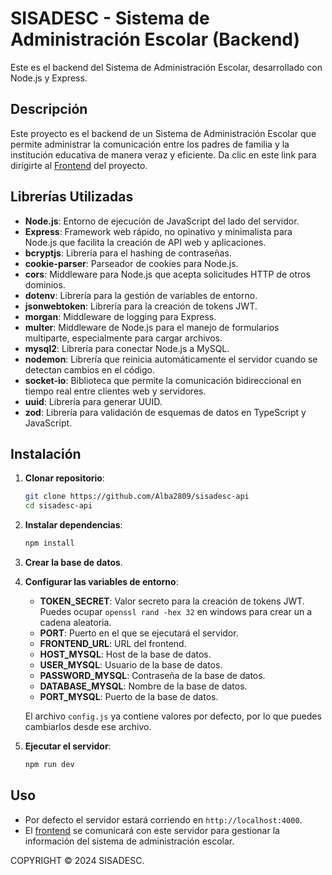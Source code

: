 # SISADESC - Sistema de Administración Escolar (Backend)
Este es el backend del Sistema de Administración Escolar, desarrollado con Node.js y Express.

## Descripción
Este proyecto es el backend de un Sistema de Administración Escolar que permite administrar la comunicación entre los padres de familia y la institución educativa de manera veraz y eficiente. 
Da clic en este link para dirigirte al [Frontend](https://github.com/Alba2809/sisadesc) del proyecto.

## Librerías Utilizadas
- **Node.js**: Entorno de ejecución de JavaScript del lado del servidor.
- **Express**: Framework web rápido, no opinativo y minimalista para Node.js que facilita la creación de API web y aplicaciones.
- **bcryptjs**: Librería para el hashing de contraseñas.
- **cookie-parser**: Parseador de cookies para Node.js.
- **cors**: Middleware para Node.js que acepta solicitudes HTTP de otros dominios.
- **dotenv**: Librería para la gestión de variables de entorno.
- **jsonwebtoken**: Librería para la creación de tokens JWT.
- **morgan**: Middleware de logging para Express.
- **multer**: Middleware de Node.js para el manejo de formularios multiparte, especialmente para cargar archivos.
- **mysql2**: Librería para conectar Node.js a MySQL.
- **nodemon**: Librería que reinicia automáticamente el servidor cuando se detectan cambios en el código.
- **socket-io**: Biblioteca que permite la comunicación bidireccional en tiempo real entre clientes web y servidores.
- **uuid**: Librería para generar UUID.
- **zod**: Librería para validación de esquemas de datos en TypeScript y JavaScript.

## Instalación
1. **Clonar repositorio**:
   ```bash
   git clone https://github.com/Alba2809/sisadesc-api
   cd sisadesc-api
   ```
2. **Instalar dependencias**:
   ```bash
   npm install
   ```
3. **Crear la base de datos**.
4. **Configurar las variables de entorno**:
   - **TOKEN_SECRET**: Valor secreto para la creación de tokens JWT. Puedes ocupar `openssl rand -hex 32` en windows para crear un a cadena aleatoria.
   - **PORT**: Puerto en el que se ejecutará el servidor.
   - **FRONTEND_URL**: URL del frontend.
   - **HOST_MYSQL**: Host de la base de datos.
   - **USER_MYSQL**: Usuario de la base de datos.
   - **PASSWORD_MYSQL**: Contraseña de la base de datos.
   - **DATABASE_MYSQL**: Nombre de la base de datos.
   - **PORT_MYSQL**: Puerto de la base de datos.

   El archivo `config.js` ya contiene valores por defecto, por lo que puedes cambiarlos desde ese archivo.

5. **Ejecutar el servidor**:
   ```bash
   npm run dev
   ```

## Uso
- Por defecto el servidor estará corriendo en `http://localhost:4000`.
- El [frontend](https://github.com/Alba2809/sisadesc) se comunicará con este servidor para gestionar la información del sistema de administración escolar.


COPYRIGHT © 2024 SISADESC.